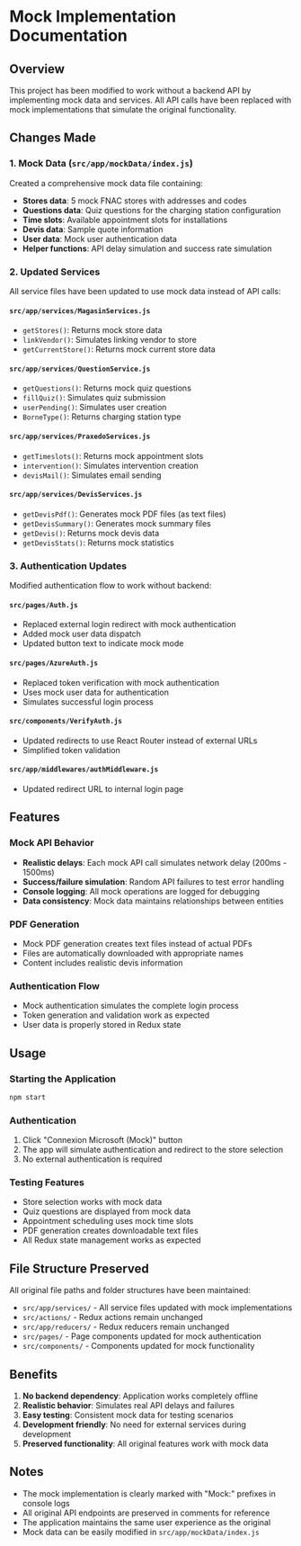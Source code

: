 # Mock Implementation Documentation

## Overview
This project has been modified to work without a backend API by implementing mock data and services. All API calls have been replaced with mock implementations that simulate the original functionality.

## Changes Made

### 1. Mock Data (`src/app/mockData/index.js`)
Created a comprehensive mock data file containing:
- **Stores data**: 5 mock FNAC stores with addresses and codes
- **Questions data**: Quiz questions for the charging station configuration
- **Time slots**: Available appointment slots for installations
- **Devis data**: Sample quote information
- **User data**: Mock user authentication data
- **Helper functions**: API delay simulation and success rate simulation

### 2. Updated Services
All service files have been updated to use mock data instead of API calls:

#### `src/app/services/MagasinServices.js`
- `getStores()`: Returns mock store data
- `linkVendor()`: Simulates linking vendor to store
- `getCurrentStore()`: Returns mock current store data

#### `src/app/services/QuestionService.js`
- `getQuestions()`: Returns mock quiz questions
- `fillQuiz()`: Simulates quiz submission
- `userPending()`: Simulates user creation
- `BorneType()`: Returns charging station type

#### `src/app/services/PraxedoServices.js`
- `getTimeslots()`: Returns mock appointment slots
- `intervention()`: Simulates intervention creation
- `devisMail()`: Simulates email sending

#### `src/app/services/DevisServices.js`
- `getDevisPdf()`: Generates mock PDF files (as text files)
- `getDevisSummary()`: Generates mock summary files
- `getDevis()`: Returns mock devis data
- `getDevisStats()`: Returns mock statistics

### 3. Authentication Updates
Modified authentication flow to work without backend:

#### `src/pages/Auth.js`
- Replaced external login redirect with mock authentication
- Added mock user data dispatch
- Updated button text to indicate mock mode

#### `src/pages/AzureAuth.js`
- Replaced token verification with mock authentication
- Uses mock user data for authentication
- Simulates successful login process

#### `src/components/VerifyAuth.js`
- Updated redirects to use React Router instead of external URLs
- Simplified token validation

#### `src/app/middlewares/authMiddleware.js`
- Updated redirect URL to internal login page

## Features

### Mock API Behavior
- **Realistic delays**: Each mock API call simulates network delay (200ms - 1500ms)
- **Success/failure simulation**: Random API failures to test error handling
- **Console logging**: All mock operations are logged for debugging
- **Data consistency**: Mock data maintains relationships between entities

### PDF Generation
- Mock PDF generation creates text files instead of actual PDFs
- Files are automatically downloaded with appropriate names
- Content includes realistic devis information

### Authentication Flow
- Mock authentication simulates the complete login process
- Token generation and validation work as expected
- User data is properly stored in Redux state

## Usage

### Starting the Application
```bash
npm start
```

### Authentication
1. Click "Connexion Microsoft (Mock)" button
2. The app will simulate authentication and redirect to the store selection
3. No external authentication is required

### Testing Features
- Store selection works with mock data
- Quiz questions are displayed from mock data
- Appointment scheduling uses mock time slots
- PDF generation creates downloadable text files
- All Redux state management works as expected

## File Structure Preserved
All original file paths and folder structures have been maintained:
- `src/app/services/` - All service files updated with mock implementations
- `src/actions/` - Redux actions remain unchanged
- `src/app/reducers/` - Redux reducers remain unchanged
- `src/pages/` - Page components updated for mock authentication
- `src/components/` - Components updated for mock functionality

## Benefits
1. **No backend dependency**: Application works completely offline
2. **Realistic behavior**: Simulates real API delays and failures
3. **Easy testing**: Consistent mock data for testing scenarios
4. **Development friendly**: No need for external services during development
5. **Preserved functionality**: All original features work with mock data

## Notes
- The mock implementation is clearly marked with "Mock:" prefixes in console logs
- All original API endpoints are preserved in comments for reference
- The application maintains the same user experience as the original
- Mock data can be easily modified in `src/app/mockData/index.js` 
